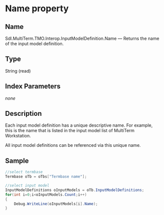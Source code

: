 #  Name property

## Name

Sdl.MultiTerm.TMO.Interop.InputModelDefinition.Name —          Returns the name of the input model definition.

## Type

String
(read)

## Index Parameters
*none*

## Description

Each input model definition has a unique descriptive name. For example, this is the name that is listed in the input model list of MultiTerm Workstation.

All input model definitions can be referenced via this unique name.

## Sample


```cs
//select termbase
Termbase oTb = oTbs["Termbase name"];

//select input model
InputModelDefinitions oInputModels = oTb.InputModelDefinitions;
for(int i=0;i<oInputModels.Count;i++)
{
   	Debug.WriteLine(oInputModels[i].Name);
}
```
